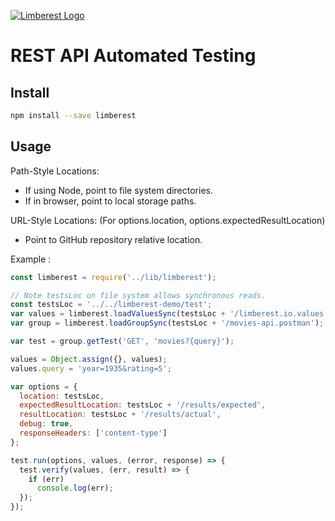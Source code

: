 [![Limberest Logo](https://limberest.github.io/limberest/img/logo.png)](https://limberest.io)

# REST API Automated Testing

## Install
```bash
npm install --save limberest
```

## Usage
Path-Style Locations:
 - If using Node, point to file system directories. 
 - If in browser, point to local storage paths.
 
URL-Style Locations:
(For options.location, options.expectedResultLocation)
 - Point to GitHub repository relative location.
 
Example :
```javascript
const limberest = require('../lib/limberest');

// Note testsLoc on file system allows synchronous reads.
const testsLoc = '../../limberest-demo/test';
var values = limberest.loadValuesSync(testsLoc + '/limberest.io.values');
var group = limberest.loadGroupSync(testsLoc + '/movies-api.postman');

var test = group.getTest('GET', 'movies?{query}');

values = Object.assign({}, values);
values.query = 'year=1935&rating=5';

var options = {
  location: testsLoc,
  expectedResultLocation: testsLoc + '/results/expected',
  resultLocation: testsLoc + '/results/actual',
  debug: true,
  responseHeaders: ['content-type']
};

test.run(options, values, (error, response) => {
  test.verify(values, (err, result) => {
    if (err)
      console.log(err);
  });
});
```
